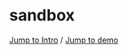 # sandbox

[Jump to Intro](//github.com/bBlocks/sandbox/wiki/Intro) / [Jump to demo](//bblocks.github.io/sandbox/)